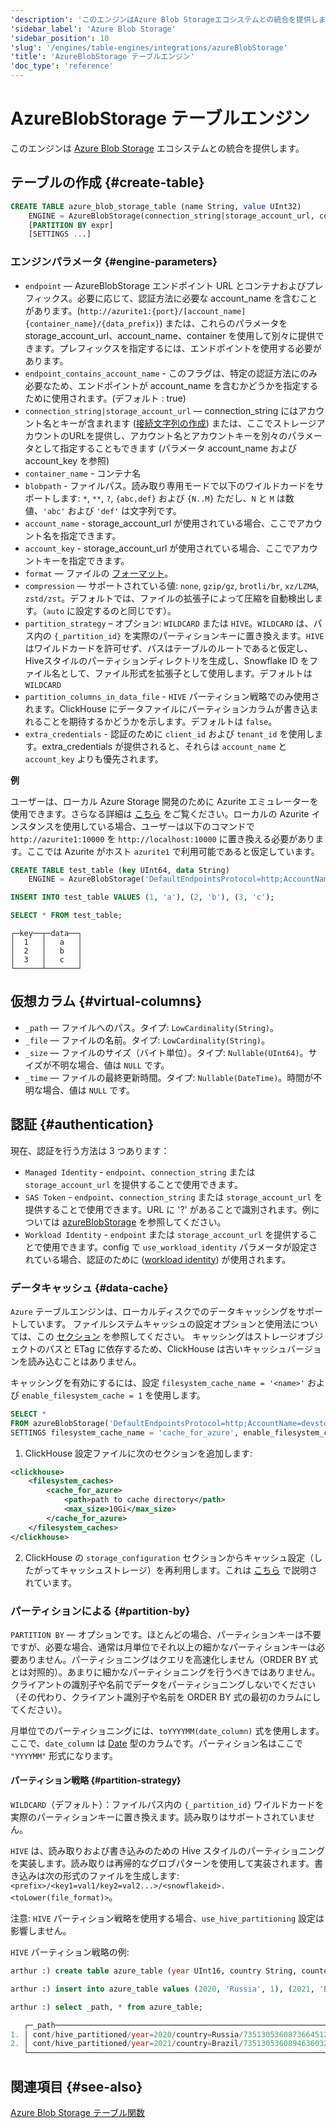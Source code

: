 ```yaml
---
'description': 'このエンジンはAzure Blob Storageエコシステムとの統合を提供します。'
'sidebar_label': 'Azure Blob Storage'
'sidebar_position': 10
'slug': '/engines/table-engines/integrations/azureBlobStorage'
'title': 'AzureBlobStorage テーブルエンジン'
'doc_type': 'reference'
---
```



# AzureBlobStorage テーブルエンジン

このエンジンは [Azure Blob Storage](https://azure.microsoft.com/en-us/products/storage/blobs) エコシステムとの統合を提供します。

## テーブルの作成 {#create-table}

```sql
CREATE TABLE azure_blob_storage_table (name String, value UInt32)
    ENGINE = AzureBlobStorage(connection_string|storage_account_url, container_name, blobpath, [account_name, account_key, format, compression, partition_strategy, partition_columns_in_data_file, extra_credentials(client_id=, tenant_id=)])
    [PARTITION BY expr]
    [SETTINGS ...]
```

### エンジンパラメータ {#engine-parameters}

- `endpoint` — AzureBlobStorage エンドポイント URL とコンテナおよびプレフィックス。必要に応じて、認証方法に必要な account_name を含むことがあります。(`http://azurite1:{port}/[account_name]{container_name}/{data_prefix}`) または、これらのパラメータを storage_account_url、account_name、container を使用して別々に提供できます。プレフィックスを指定するには、エンドポイントを使用する必要があります。
- `endpoint_contains_account_name` - このフラグは、特定の認証方法にのみ必要なため、エンドポイントが account_name を含むかどうかを指定するために使用されます。(デフォルト : true)
- `connection_string|storage_account_url` — connection_string にはアカウント名とキーが含まれます ([接続文字列の作成](https://learn.microsoft.com/en-us/azure/storage/common/storage-configure-connection-string?toc=%2Fazure%2Fstorage%2Fblobs%2Ftoc.json&bc=%2Fazure%2Fstorage%2Fblobs%2Fbreadcrumb%2Ftoc.json#configure-a-connection-string-for-an-azure-storage-account)) または、ここでストレージアカウントのURLを提供し、アカウント名とアカウントキーを別々のパラメータとして指定することもできます (パラメータ account_name および account_key を参照)
- `container_name` - コンテナ名
- `blobpath` - ファイルパス。読み取り専用モードで以下のワイルドカードをサポートします: `*`, `**`, `?`, `{abc,def}` および `{N..M}` ただし、`N` と `M` は数値、`'abc'` および `'def'` は文字列です。
- `account_name` - storage_account_url が使用されている場合、ここでアカウント名を指定できます。
- `account_key` - storage_account_url が使用されている場合、ここでアカウントキーを指定できます。
- `format` — ファイルの [フォーマット](/interfaces/formats.md)。
- `compression` — サポートされている値: `none`, `gzip/gz`, `brotli/br`, `xz/LZMA`, `zstd/zst`。デフォルトでは、ファイルの拡張子によって圧縮を自動検出します。（`auto` に設定するのと同じです）。
- `partition_strategy` – オプション: `WILDCARD` または `HIVE`。`WILDCARD` は、パス内の `{_partition_id}` を実際のパーティションキーに置き換えます。`HIVE` はワイルドカードを許可せず、パスはテーブルのルートであると仮定し、Hiveスタイルのパーティションディレクトリを生成し、Snowflake ID をファイル名として、ファイル形式を拡張子として使用します。デフォルトは `WILDCARD`
- `partition_columns_in_data_file` - `HIVE` パーティション戦略でのみ使用されます。ClickHouse にデータファイルにパーティションカラムが書き込まれることを期待するかどうかを示します。デフォルトは `false`。
- `extra_credentials` - 認証のために `client_id` および `tenant_id` を使用します。extra_credentials が提供されると、それらは `account_name` と `account_key` よりも優先されます。

**例**

ユーザーは、ローカル Azure Storage 開発のために Azurite エミュレーターを使用できます。さらなる詳細は [こちら](https://learn.microsoft.com/en-us/azure/storage/common/storage-use-azurite?tabs=docker-hub%2Cblob-storage) をご覧ください。ローカルの Azurite インスタンスを使用している場合、ユーザーは以下のコマンドで `http://azurite1:10000` を `http://localhost:10000` に置き換える必要があります。ここでは Azurite がホスト `azurite1` で利用可能であると仮定しています。

```sql
CREATE TABLE test_table (key UInt64, data String)
    ENGINE = AzureBlobStorage('DefaultEndpointsProtocol=http;AccountName=devstoreaccount1;AccountKey=Eby8vdM02xNOcqFlqUwJPLlmEtlCDXJ1OUzFT50uSRZ6IFsuFq2UVErCz4I6tq/K1SZFPTOtr/KBHBeksoGMGw==;BlobEndpoint=http://azurite1:10000/devstoreaccount1/;', 'testcontainer', 'test_table', 'CSV');

INSERT INTO test_table VALUES (1, 'a'), (2, 'b'), (3, 'c');

SELECT * FROM test_table;
```

```text
┌─key──┬─data──┐
│  1   │   a   │
│  2   │   b   │
│  3   │   c   │
└──────┴───────┘
```

## 仮想カラム {#virtual-columns}

- `_path` — ファイルへのパス。タイプ: `LowCardinality(String)`。
- `_file` — ファイルの名前。タイプ: `LowCardinality(String)`。
- `_size` — ファイルのサイズ（バイト単位）。タイプ: `Nullable(UInt64)`。サイズが不明な場合、値は `NULL` です。
- `_time` — ファイルの最終更新時間。タイプ: `Nullable(DateTime)`。時間が不明な場合、値は `NULL` です。

## 認証 {#authentication}

現在、認証を行う方法は 3 つあります：
- `Managed Identity` - `endpoint`、`connection_string` または `storage_account_url` を提供することで使用できます。
- `SAS Token` - `endpoint`、`connection_string` または `storage_account_url` を提供することで使用できます。URL に '?' があることで識別されます。例については [azureBlobStorage](/sql-reference/table-functions/azureBlobStorage#using-shared-access-signatures-sas-sas-tokens) を参照してください。
- `Workload Identity` - `endpoint` または `storage_account_url` を提供することで使用できます。config で `use_workload_identity` パラメータが設定されている場合、認証のために ([workload identity](https://github.com/Azure/azure-sdk-for-cpp/tree/main/sdk/identity/azure-identity#authenticate-azure-hosted-applications)) が使用されます。

### データキャッシュ {#data-cache}

`Azure` テーブルエンジンは、ローカルディスクでのデータキャッシングをサポートしています。
ファイルシステムキャッシュの設定オプションと使用法については、この [セクション](/operations/storing-data.md/#using-local-cache) を参照してください。
キャッシングはストレージオブジェクトのパスと ETag に依存するため、ClickHouse は古いキャッシュバージョンを読み込むことはありません。

キャッシングを有効にするには、設定 `filesystem_cache_name = '<name>'` および `enable_filesystem_cache = 1` を使用します。

```sql
SELECT *
FROM azureBlobStorage('DefaultEndpointsProtocol=http;AccountName=devstoreaccount1;AccountKey=Eby8vdM02xNOcqFlqUwJPLlmEtlCDXJ1OUzFT50uSRZ6IFsuFq2UVErCz4I6tq/K1SZFPTOtr/KBHBeksoGMGw==;BlobEndpoint=http://azurite1:10000/devstoreaccount1/;', 'testcontainer', 'test_table', 'CSV')
SETTINGS filesystem_cache_name = 'cache_for_azure', enable_filesystem_cache = 1;
```

1. ClickHouse 設定ファイルに次のセクションを追加します:

```xml
<clickhouse>
    <filesystem_caches>
        <cache_for_azure>
            <path>path to cache directory</path>
            <max_size>10Gi</max_size>
        </cache_for_azure>
    </filesystem_caches>
</clickhouse>
```

2. ClickHouse の `storage_configuration` セクションからキャッシュ設定（したがってキャッシュストレージ）を再利用します。これは [こちら](/operations/storing-data.md/#using-local-cache) で説明されています。

### パーティションによる {#partition-by}

`PARTITION BY` — オプションです。ほとんどの場合、パーティションキーは不要ですが、必要な場合、通常は月単位でそれ以上の細かなパーティションキーは必要ありません。パーティショニングはクエリを高速化しません（ORDER BY 式とは対照的）。あまりに細かなパーティショニングを行うべきではありません。クライアントの識別子や名前でデータをパーティショニングしないでください（その代わり、クライアント識別子や名前を ORDER BY 式の最初のカラムにしてください）。

月単位でのパーティショニングには、`toYYYYMM(date_column)` 式を使用します。ここで、`date_column` は [Date](/sql-reference/data-types/date.md) 型のカラムです。パーティション名はここで `"YYYYMM"` 形式になります。

#### パーティション戦略 {#partition-strategy}

`WILDCARD`（デフォルト）：ファイルパス内の `{_partition_id}` ワイルドカードを実際のパーティションキーに置き換えます。読み取りはサポートされていません。

`HIVE` は、読み取りおよび書き込みのための Hive スタイルのパーティショニングを実装します。読み取りは再帰的なグロブパターンを使用して実装されます。書き込みは次の形式のファイルを生成します: `<prefix>/<key1=val1/key2=val2...>/<snowflakeid>.<toLower(file_format)>`。

注意: `HIVE` パーティション戦略を使用する場合、`use_hive_partitioning` 設定は影響しません。

`HIVE` パーティション戦略の例:

```sql
arthur :) create table azure_table (year UInt16, country String, counter UInt8) ENGINE=AzureBlobStorage(account_name='devstoreaccount1', account_key='Eby8vdM02xNOcqFlqUwJPLlmEtlCDXJ1OUzFT50uSRZ6IFsuFq2UVErCz4I6tq/K1SZFPTOtr/KBHBeksoGMGw==', storage_account_url = 'http://localhost:30000/devstoreaccount1', container='cont', blob_path='hive_partitioned', format='Parquet', compression='auto', partition_strategy='hive') PARTITION BY (year, country);

arthur :) insert into azure_table values (2020, 'Russia', 1), (2021, 'Brazil', 2);

arthur :) select _path, * from azure_table;

   ┌─_path──────────────────────────────────────────────────────────────────────┬─year─┬─country─┬─counter─┐
1. │ cont/hive_partitioned/year=2020/country=Russia/7351305360873664512.parquet │ 2020 │ Russia  │       1 │
2. │ cont/hive_partitioned/year=2021/country=Brazil/7351305360894636032.parquet │ 2021 │ Brazil  │       2 │
   └────────────────────────────────────────────────────────────────────────────┴──────┴─────────┴─────────┘
```

## 関連項目 {#see-also}

[Azure Blob Storage テーブル関数](/sql-reference/table-functions/azureBlobStorage)
